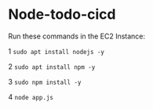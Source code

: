 # Node-todo-cicd

Run these commands in the EC2 Instance:


1 `sudo apt install nodejs -y`


2 `sudo apt install npm -y`


3 `sudo npm install -y`

4 `node app.js`



